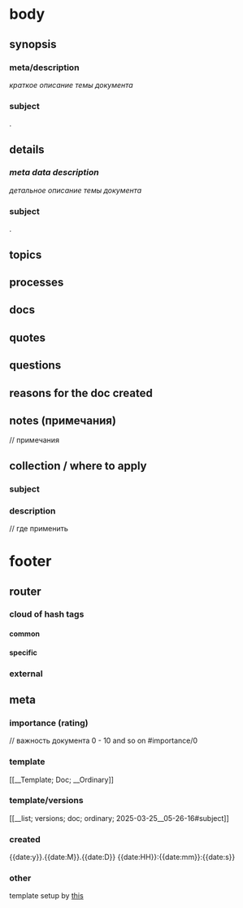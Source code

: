 # body
## synopsis
### meta/description
*краткое описание темы документа*
### subject
.
## details
### *meta data description*
*детальное описание темы документа*
### subject
.
## topics
## processes
## docs
## quotes
## questions
## reasons for the doc created
## notes (примечания)
// примечания
## collection / where to apply
### subject
### 
### description
// где применить
# footer
## router
### cloud of hash tags
#### common
#### specific
### external
## meta
### importance (rating)
// важность документа 0 - 10 and so on
#importance/0
### template
[[__Template; Doc; __Ordinary]]
### template/versions
[[__list; versions; doc; ordinary; 2025-03-25__05-26-16#subject]]
### created
 {{date:y}}.{{date:M}}.{{date:D}} {{date:HH}}:{{date:mm}}:{{date:s}}
### other
template setup by [this](https://help.obsidian.md/web-clipper/variables)
